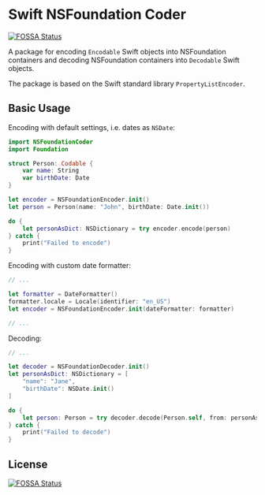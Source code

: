 # Swift NSFoundation Coder
[![FOSSA Status](https://app.fossa.com/api/projects/git%2Bgithub.com%2Ffjuul%2FNSFoundationCoding.svg?type=shield)](https://app.fossa.com/projects/git%2Bgithub.com%2Ffjuul%2FNSFoundationCoding?ref=badge_shield)


A package for encoding `Encodable` Swift objects into NSFoundation containers and decoding NSFoundation containers into `Decodable` Swift objects. 

The package is based on the Swift standard library `PropertyListEncoder`.

## Basic Usage

Encoding with default settings, i.e. dates as `NSDate`:
```swift
import NSFoundationCoder
import Foundation

struct Person: Codable {
    var name: String
    var birthDate: Date
}

let encoder = NSFoundationEncoder.init()
let person = Person(name: "John", birthDate: Date.init())

do {
    let personAsDict: NSDictionary = try encoder.encode(person)
} catch {
    print("Failed to encode")
}
```

Encoding with custom date formatter:
```swift
// ...

let formatter = DateFormatter()
formatter.locale = Locale(identifier: "en_US")
let encoder = NSFoundationEncoder.init(dateFormatter: formatter)

// ...
```

Decoding:
```swift
// ...

let decoder = NSFoundationDecoder.init()
let personAsDict: NSDictionary = [
    "name": "Jane",
    "birthDate": NSDate.init()
]

do {
    let person: Person = try decoder.decode(Person.self, from: personAsDict)
} catch {
    print("Failed to decode")
}
```


## License
[![FOSSA Status](https://app.fossa.com/api/projects/git%2Bgithub.com%2Ffjuul%2FNSFoundationCoding.svg?type=large)](https://app.fossa.com/projects/git%2Bgithub.com%2Ffjuul%2FNSFoundationCoding?ref=badge_large)